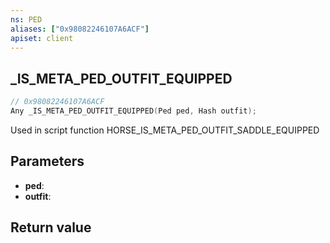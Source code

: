 ```yaml
---
ns: PED
aliases: ["0x98082246107A6ACF"]
apiset: client
---
```

## _IS_META_PED_OUTFIT_EQUIPPED

```c
// 0x98082246107A6ACF
Any _IS_META_PED_OUTFIT_EQUIPPED(Ped ped, Hash outfit);
```

Used in script function HORSE_IS_META_PED_OUTFIT_SADDLE_EQUIPPED

## Parameters
* **ped**:
* **outfit**:

## Return value